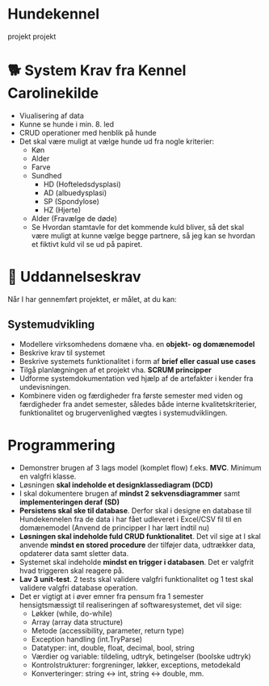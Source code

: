 # Hundekennel
projekt projekt


# 🐕 System Krav fra Kennel Carolinekilde
* Viualisering af data
* Kunne se hunde i min. 8. led
* CRUD operationer med henblik på hunde
* Det skal være muligt at vælge hunde ud fra nogle kriterier:
  * Køn
  * Alder
  * Farve
  * Sundhed
    * HD (Hofteledsdysplasi)
    * AD (albuedysplasi)
    * SP (Spondylose)
    * HZ (Hjerte)
  * Alder (Fravælge de døde)
  * Se Hvordan stamtavle for det kommende kuld bliver, så det skal være muligt at kunne vælge begge partnere, så jeg kan se hvordan et fiktivt kuld vil se ud på papiret.


# 📖 Uddannelseskrav 
Når I har gennemført projektet, er målet, at du kan:
## Systemudvikling
* Modellere virksomhedens domæne vha. en **objekt- og domænemodel**
* Beskrive krav til systemet 
* Beskrive systemets funktionalitet i form af **brief eller casual use cases**
* Tilgå planlægningen af et projekt vha. **SCRUM principper** 
* Udforme systemdokumentation ved hjælp af de artefakter i kender fra undevisningen.
* Kombinere viden og færdigheder fra første semester med viden og færdigheder fra andet semester, således både interne kvalitetskriterier, funktionalitet og brugervenlighed vægtes i systemudviklingen.

# Programmering
* Demonstrer brugen af 3 lags model (komplet flow) f.eks. **MVC**. Minimum en valgfri klasse.
* Løsningen **skal indeholde et designklassediagram (DCD)** 
* I skal dokumentere brugen af **mindst 2 sekvensdiagrammer** samt **implementeringen deraf (SD)** 
* **Persistens skal ske til database**. Derfor skal i designe en database til Hundekennelen fra de data i har fået udleveret i Excel/CSV fil til en domænemodel (Anvend de principper I har lært indtil nu)
* **Løsningen skal indeholde fuld CRUD funktionalitet**. Det vil sige at I skal anvende **mindst en stored procedure** der tilføjer data, udtrækker data, opdaterer data samt sletter data.
* Systemet skal indeholde **mindst en trigger i databasen**.  Det er valgfrit hvad triggeren skal reagere på.
* **Lav 3 unit-test**. 2 tests skal validere valgfri funktionalitet og 1 test skal validere valgfri database operation. 
* Det er vigtigt at i øver emner fra pensum fra 1 semester hensigtsmæssigt til realiseringen af softwaresystemet, det vil sige:
  * Løkker (while, do-while) 
  * Array (array data structure) 
  * Metode (accessibility, parameter, return type) 
  * Exception handling (int.TryParse) 
  * Datatyper: int, double, float, decimal, bool, string 
  * Værdier og variable: tildeling, udtryk, betingelser (boolske udtryk) 
  * Kontrolstrukturer: forgreninger, løkker, exceptions, metodekald 
  * Konverteringer: string <-> int, string <-> double, mm. 
